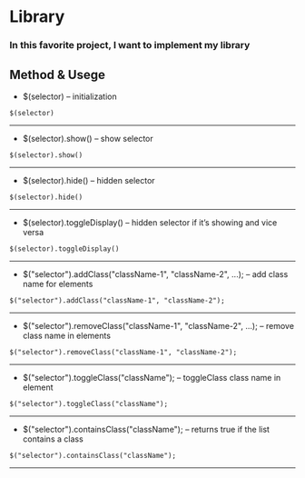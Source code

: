<h1 class="code-line" data-line-start=0 data-line-end=1 ><a id="Library_0"></a>Library</h1>
<h3 class="code-line" data-line-start=1 data-line-end=2 ><a id="In_this_favorite_project_I_want_to_implement_my_library_1"></a>In this favorite project, I want to implement my library</h3>
<h2 class="code-line" data-line-start=2 data-line-end=3 ><a id="Method__Usege_2"></a>Method &amp; Usege</h2>
<ul>
<li class="has-line-data" data-line-start="4" data-line-end="5">$(selector) – initialization</li>
</ul>
<pre><code class="has-line-data" data-line-start="6" data-line-end="8">$(selector)
</code></pre>
<hr>
<ul>
<li class="has-line-data" data-line-start="8" data-line-end="9">$(selector).show() – show selector</li>
</ul>
<pre><code class="has-line-data" data-line-start="10" data-line-end="12">$(selector).show()
</code></pre>
<hr>
<ul>
<li class="has-line-data" data-line-start="12" data-line-end="13">$(selector).hide() – hidden selector</li>
</ul>
<pre><code class="has-line-data" data-line-start="14" data-line-end="16">$(selector).hide()
</code></pre>
<hr>
<ul>
<li class="has-line-data" data-line-start="16" data-line-end="17">$(selector).toggleDisplay() – hidden selector if it’s showing and vice versa</li>
</ul>
<pre><code class="has-line-data" data-line-start="18" data-line-end="20">$(selector).toggleDisplay()</code></pre>
<hr>
<ul>
<li class="has-line-data" data-line-start="16" data-line-end="17">$("selector").addClass("className-1", "className-2", ...); – add class name for elements</li>
</ul>
<pre><code class="has-line-data" data-line-start="18" data-line-end="20">$("selector").addClass("className-1", "className-2");</code></pre>
<hr>
<ul>
<li class="has-line-data" data-line-start="16" data-line-end="17">$("selector").removeClass("className-1", "className-2", ...); – remove class name in elements</li>
</ul>
<pre><code class="has-line-data" data-line-start="18" data-line-end="20">$("selector").removeClass("className-1", "className-2");</code></pre>
<hr>
<ul>
<li class="has-line-data" data-line-start="16" data-line-end="17">$("selector").toggleClass("className"); – toggleClass class name in element</li>
</ul>
<pre><code class="has-line-data" data-line-start="18" data-line-end="20">$("selector").toggleClass("className");</code></pre>
<hr>
<ul>
<li class="has-line-data" data-line-start="16" data-line-end="17">$("selector").containsClass("className"); – returns true if the list contains a class</li>
</ul>
<pre><code class="has-line-data" data-line-start="18" data-line-end="20">$("selector").containsClass("className");</code></pre>
<hr>